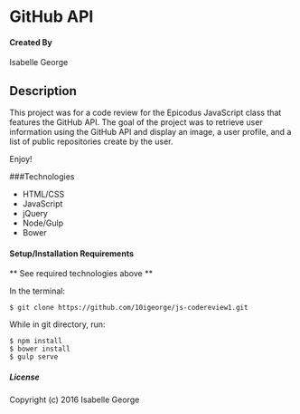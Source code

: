 # GitHub API

#### Created By
Isabelle George

## Description
This project was for a code review for the Epicodus JavaScript class that features the GitHub API. The goal of the project was to retrieve user information using the GitHub API and display an image, a user profile, and a list of public repositories create by the user.

Enjoy!

###Technologies
- HTML/CSS
- JavaScript
- jQuery
- Node/Gulp
- Bower

#### Setup/Installation Requirements

** See required technologies above **

In the terminal:
```
$ git clone https://github.com/10igeorge/js-codereview1.git
```
While in git directory, run:
```
$ npm install
$ bower install
$ gulp serve
```

##### License

Copyright (c) 2016 Isabelle George
